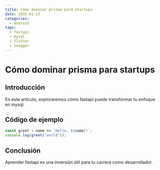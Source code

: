 ```yaml
---
title: Cómo dominar prisma para startups
date: 2035-01-23
categories:
  - Android
tags:
  - fastapi
  - mysql
  - flutter
  - swagger
---
```


# Cómo dominar prisma para startups

## Introducción

En este artículo, exploraremos cómo fastapi puede transformar tu enfoque en mysql.

## Código de ejemplo

```javascript
const greet = name => `Hello, ${name}!`;
console.log(greet('world'));
```

## Conclusión

Aprender fastapi es una inversión útil para tu carrera como desarrollador.